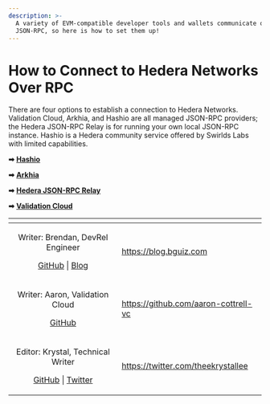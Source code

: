 ```yaml
---
description: >-
  A variety of EVM-compatible developer tools and wallets communicate over
  JSON-RPC, so here is how to set them up!
---
```


# How to Connect to Hedera Networks Over RPC

There are four options to establish a connection to Hedera Networks. Validation Cloud, Arkhia, and Hashio are all managed JSON-RPC providers; the Hedera JSON-RPC Relay is for running your own local JSON-RPC instance. Hashio is a Hedera community service offered by Swirlds Labs with limited capabilities.

**➡** [**Hashio**](https://swirldslabs.com/hashio/)

**➡** [**Arkhia**](https://explorer.arkhia.io/mainnet/dashboard)

**➡** [**Hedera JSON-RPC Relay**](hedera-json-rpc-relay.md)

**➡** [**Validation Cloud**](validation-cloud.md)

<table data-card-size="large" data-view="cards"><thead><tr><th align="center"></th><th data-hidden data-card-target data-type="content-ref"></th></tr></thead><tbody><tr><td align="center"><p>Writer: Brendan, DevRel Engineer</p><p><a href="https://github.com/bguiz">GitHub</a> | <a href="https://blog.bguiz.com">Blog</a></p></td><td><a href="https://blog.bguiz.com">https://blog.bguiz.com</a></td></tr><tr><td align="center"><p>Writer: Aaron, Validation Cloud</p><p><a href="https://github.com/aaron-cottrell-vc">GitHub</a></p></td><td><a href="https://github.com/aaron-cottrell-vc">https://github.com/aaron-cottrell-vc</a></td></tr><tr><td align="center"><p>Editor: Krystal, Technical Writer</p><p><a href="https://github.com/theekrystallee">GitHub</a> | <a href="https://twitter.com/theekrystallee">Twitter</a></p></td><td><a href="https://twitter.com/theekrystallee">https://twitter.com/theekrystallee</a></td></tr></tbody></table>
